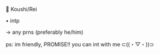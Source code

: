 🌸 Koushi/Rei

• intp

→ any prns (preferably he/him)

ps: im friendly, PROMISE!! you can int with me ⊂⁠(⁠(⁠・⁠▽⁠・⁠)⁠)⁠⊃
